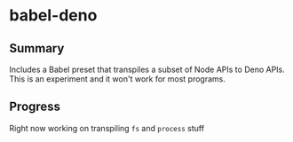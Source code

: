 # babel-deno

## Summary

Includes a Babel preset that transpiles a subset of Node APIs to Deno APIs. This is an experiment and it won't work for most programs.

## Progress

Right now working on transpiling `fs` and `process` stuff
